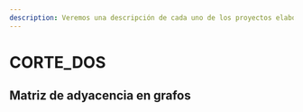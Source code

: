 ```yaml
---
description: Veremos una descripción de cada uno de los proyectos elaborados
---
```


# CORTE\_DOS

## Matriz de adyacencia en grafos  



